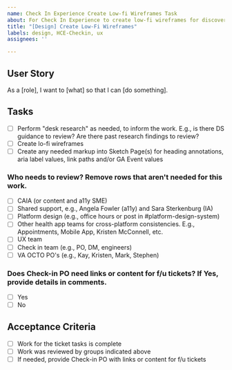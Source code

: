 ```yaml
---
name: Check In Experience Create Low-fi Wireframes Task
about: For Check In Experience to create low-fi wireframes for discovery
title: "[Design] Create Low-Fi Wireframes"
labels: design, HCE-Checkin, ux
assignees: ''

---
```


## User Story
As a [role], I want to [what] so that I can [do something].

## Tasks
- [ ] Perform "desk research" as needed, to inform the work. E.g., is there DS guidance to review? Are there past research findings to review? 
- [ ] Create lo-fi wireframes
- [ ] Create any needed markup into Sketch Page(s) for heading annotations, aria label values, link paths and/or GA Event values

### Who needs to review? Remove rows that aren't needed for this work.   
- [ ] CAIA (or content and a11y SME)
- [ ] Shared support, e.g., Angela Fowler (a11y) and Sara Sterkenburg (IA)
- [ ] Platform design (e.g., office hours or post in #platform-design-system)
- [ ] Other health app teams for cross-platform consistencies. E.g., Appointments, Mobile App, Kristen McConnell, etc. 
- [ ] UX team
- [ ] Check in team (e.g., PO, DM, engineers)  
- [ ] VA OCTO PO's (e.g., Kay, Kristen, Mark, Stephen)

### Does Check-in PO need links or content for f/u tickets? If Yes, provide details in comments. 
- [ ] Yes
- [ ] No
      
## Acceptance Criteria
- [ ] Work for the ticket tasks is complete
- [ ] Work was reviewed by groups indicated above
- [ ] If needed, provide Check-in PO with links or content for f/u tickets
